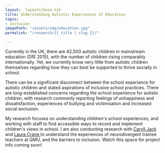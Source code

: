 ```yaml
---
layout: _layouts/base.njk
title: Understanding Autistic Experiences of Education
tagss:
- inclusion
imagePath: "/assets/img/education.jpg"
permalink: "/research/{{ title | slug }}/"

---
```

Currently in the UK, there are 42,500 autistic children in mainstream education (DfE 2015), with the number of children rising comparably internationally. Yet, we currently know very little from autistic children themselves regarding how they can best be supported to thrive socially in school.

There can be a significant disconnect between the school experience for autistic children and stated aspirations of inclusive school practices. There are long-established concerns regarding the school experience for autistic children, with research commonly reporting feelings of unhappiness and dissatisfaction, experiences of bullying and victimisation  and increased social exclusion.

My research focuses on understanding children's school experiences, and working with staff to find accessible ways to record and implement children's views in school. I am also conducting research with [Caryll Jack ](https://mobile.twitter.com/CaryllJack)and [Laura Crane ](https://mobile.twitter.com/LauraMayCrane)to understand the experiences of neurodivergent trainee teachers at QMU, and the barriers to inclusion. Watch this space for project info coming soon!